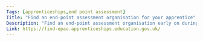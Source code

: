 ```yaml
---
Tags: [apprenticeships,end point assessment]
Title: "Find an end-point assessment organisation for your apprentice"
Description: "Find an end-point assessment organisation early on during the apprenticeship. This will give the employer and apprentice enough time to prepare for the assessment."
Link: https://find-epao.apprenticeships.education.gov.uk/
---
```

